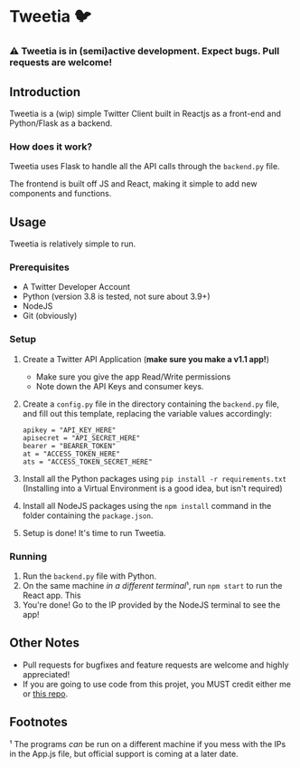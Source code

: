 # Tweetia :bird:

### :warning: Tweetia is in (semi)active development. Expect bugs. Pull requests are welcome!

## Introduction

Tweetia is a (wip) simple Twitter Client built in Reactjs as a front-end and Python/Flask as a backend.

### How does it work?

Tweetia uses Flask to handle all the API calls through the `backend.py` file.

The frontend is built off JS and React, making it simple to add new components and functions.

## Usage

Tweetia is relatively simple to run.

### Prerequisites

- A Twitter Developer Account
- Python (version 3.8 is tested, not sure about 3.9+)
- NodeJS
- Git (obviously)

### Setup

1. Create a Twitter API Application (**make sure you make a v1.1 app!**)
   - Make sure you give the app Read/Write permissions
   - Note down the API Keys and consumer keys.
2. Create a `config.py` file in the directory containing the `backend.py` file, and fill out this template, replacing the variable values accordingly:

   ```
   apikey = "API_KEY_HERE"
   apisecret = "API_SECRET_HERE"
   bearer = "BEARER_TOKEN"
   at = "ACCESS_TOKEN_HERE"
   ats = "ACCESS_TOKEN_SECRET_HERE"
   ```

3. Install all the Python packages using `pip install -r requirements.txt` (Installing into a Virtual Environment is a good idea, but isn't required)
4. Install all NodeJS packages using the `npm install` command in the folder containing the `package.json`.

5. Setup is done! It's time to run Tweetia.

### Running

1. Run the `backend.py` file with Python.
2. On the same machine *in a different terminal*¹, run `npm start` to run the React app. This
3. You're done! Go to the IP provided by the NodeJS terminal to see the app!

## Other Notes

- Pull requests for bugfixes and feature requests are welcome and highly appreciated!
- If you are going to use code from this projet, you MUST credit either me or [this repo](https://github.com/SmatMan/tweetia).

## Footnotes

¹ The programs _can_ be run on a different machine if you mess with the IPs in the App.js file, but official support is coming at a later date.
